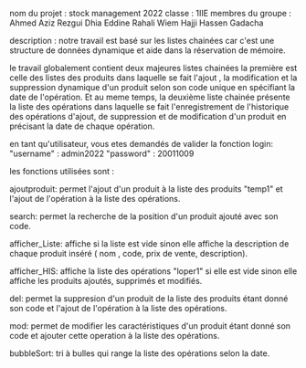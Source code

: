 nom du projet : stock management 2022
classe : 1IIE
membres du groupe : Ahmed Aziz Rezgui
                    Dhia Eddine Rahali
                    Wiem Hajji
                    Hassen Gadacha

description :
notre travail est basé sur les listes chainées car c'est une structure de données dynamique 
et aide dans la réservation de mémoire.

le travail globalement contient deux majeures listes chainées 
la première est celle des listes des produits dans laquelle se fait l'ajout , la modification 
et la suppression dynamique d'un produit selon son code unique en spécifiant la date
de l'opération.
Et au meme temps, la deuxième liste chainée présente la liste des opérations dans laquelle
se fait l'enregistrement de l'historique des opérations d'ajout, de suppression et de
modification d'un produit en précisant la date de chaque opération.

en tant qu'utilisateur, vous etes demandés de valider la fonction login:
"username" : admin2022
"password" : 20011009

les fonctions utilisées sont :

ajoutproduit: permet l'ajout d'un produit à la liste des produits "temp1" et l'ajout 
de l'opération à la liste des opérations.

search: permet la recherche de la position d'un produit ajouté avec son code. 

afficher_Liste: affiche si la liste est vide sinon elle affiche la description de chaque
produit inséré ( nom , code, prix de vente, description).

afficher_HIS: affiche la liste des opérations "loper1" si elle est vide sinon elle
affiche les produits ajoutés, supprimés et modifiés.

del: permet la suppresion d'un produit de la liste des produits étant donné son code 
et l'ajout de l'opération à la liste des opérations.

mod: permet de modifier les caractéristiques d'un produit étant donné son code et ajouter
cette operation à la liste des opérations.

bubbleSort: tri à bulles qui range la liste des opérations selon la date.